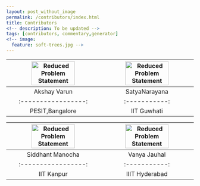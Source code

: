 ```yaml
---
layout: post_without_image
permalink: /contributors/index.html
title: Contributors
<!-- description: To be updated -->
tags: [contributors, commentary,generator]
<!-- image:
  feature: soft-trees.jpg -->
---
```


| <img src="/images/ano1.jpg" alt="Reduced Problem Statement" style="width:70%">  |<img src="/images/ano1.jpg" alt="Reduced Problem Statement" style="width:70%"> | 
|:-----------------:|:-----------:|
| Akshay Varun              | SatyaNarayana | 
|:-----------------:|:-----------:|
| PESIT,Bangalore              | IIT Guwhati | 



| <img src="/images/ano1.jpg" alt="Reduced Problem Statement" style="width:70%">  |<img src="/images/ano1.jpg" alt="Reduced Problem Statement" style="width:70%"> | 
|:-----------------:|:-----------:|
| Siddhant Manocha              |Vanya Jauhal | 
|:-----------------:|:-----------:|
| IIT Kanpur              |IIIT Hyderabad | 









<!-- ### Features
* flexible, uses max-width for responsive goodness
* responsive drop down menu
* retina images using @2x
* post loop in the footer showing 3 latest post
* custom portfolio page for case studies

### Acknowledgements
I utilized my own HTML templates, but had no prior knowledge of liquid nor the required Jekyll system file format. I took [Michael Rose](http://twitter.com/mmistakes)'s theme [Minimal Mistakes](http://mmistakes.github.io/minimal-mistakes/). Having a prebuilt archive and the YAML front-matter already set up was a great help. 

 The lovely font shown here is Calendas. For full splendor on your blog, I suggest you [head over and buy that](http://calendasplus.com/). The full family is 3 weights and costs $3. Many thanks to Daniel Bruce for the wonderful Entypo icons. Those can be picked up at [entypo.com](http://entypo.com), but are included with the source files. It's also <b>retina ready</b> via retina.js. Check out how that works over at [retinajs.com](http://retinajs.com).

### The Name
Balzac was a famous writer, known for his beautiful prose. I read some Balzac in school, but mostly feel comfort in the name of my favorite coffee shop in Stratford, Ontario. 
 -->
